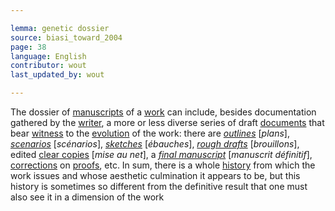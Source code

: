```yaml
---

lemma: genetic dossier
source: biasi_toward_2004
page: 38
language: English
contributor: wout
last_updated_by: wout

---
```


The dossier of [manuscripts](manuscript.html) of a [work](work.html) can include, besides documentation gathered by the [writer](writer.html), a more or less diverse series of draft [documents](document.html) that bear [witness](witness.html) to the [evolution](genesis.html) of the work: there are _[outlines](outline.html)_ [_plans_], _[scenarios](scenario.html)_ [_scénarios_], _[sketches](sketch.html)_ [_ébauches_], _[rough drafts](draft.html)_ [_brouillons_], edited [clear copies](fairCopy.html) [_mise au net_], a _[final manuscript](manuscriptFinal.html)_ [_manuscrit définitif_], [corrections](correction.html) on [proofs](pageProofs.html), etc. In sum, there is a whole [history](history.html) from which the work issues and whose aesthetic culmination it appears to be, but this history is sometimes so different from the definitive result that one must also see it in a dimension of the work
